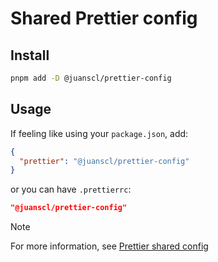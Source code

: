 # Shared Prettier config

## Install

```bash
pnpm add -D @juanscl/prettier-config
```

## Usage

If feeling like using your `package.json`, add:

```json
{
  "prettier": "@juanscl/prettier-config"
}
```

or you can have `.prettierrc`:

```json
"@juanscl/prettier-config"
```

> [!NOTE]
> For more information, see [Prettier shared config](https://prettier.io/docs/sharing-configurations)
